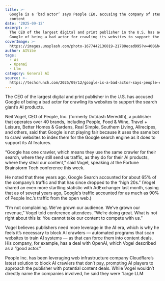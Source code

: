 ```yaml
---
title: >-
  Google is a ‘bad actor’ says People CEO, accusing the company of stealing
  content
date: '2025-09-12'
excerpt: >-
  The CEO of the largest digital and print publisher in the U.S. has accused
  Google of being a bad actor for crawling its websites to support the search...
coverImage: >-
  https://images.unsplash.com/photo-1677442136019-21780ecad995?w=400&h=200&fit=crop&auto=format
author: AIVibe
tags:
  - Ai
  - Openai
  - Llm
category: General AI
source: >-
  https://techcrunch.com/2025/09/12/google-is-a-bad-actor-says-people-ceo-accusing-the-company-of-stealing-content/
---
```

The CEO of the largest digital and print publisher in the U.S. has accused Google of being a bad actor for crawling its websites to support the search giant’s AI products.

Neil Vogel, CEO of People, Inc. (formerly Dotdash Meredith), a publisher that operates over 40 brands, including People, Food & Wine, Travel + Leisure, Better Homes & Gardens, Real Simple, Southern Living, Allrecipes, and others, said that Google is not playing fair because it uses the same bot to crawl websites to index them for the Google search engine as it does to support its AI features.


	
	




	
	



“Google has one crawler, which means they use the same crawler for their search, where they still send us traffic, as they do for their AI products, where they steal our content,” said Vogel, speaking at the Fortune Brainstorm Tech conference this week.

He noted that three years ago, Google Search accounted for about 65% of the company’s traffic and that has since dropped to the “high 20s.” (Vogel shared an even more startling statistic with AdExchanger last month, saying that as of several years ago, Google’s traffic accounted for as much as 90% of People Inc.’s traffic from the open web.)

“I’m not complaining. We’ve grown our audience. We’ve grown our revenue,” Vogel told conference attendees. “We’re doing great. What is not right about this is: You cannot take our content to compete with us.”

Vogel believes publishers need more leverage in the AI era, which is why he feels it’s necessary to block AI crawlers — automated programs that scan websites to train AI systems — as that can force them into content deals. His company, for example, has a deal with OpenAI, which Vogel described as a “good actor.”

People Inc. has been leveraging web infrastructure company Cloudflare’s latest solution to block AI crawlers that don’t pay, prompting AI players to approach the publisher with potential content deals. While Vogel wouldn’t directly name the companies involved, he said they were “large LLM
